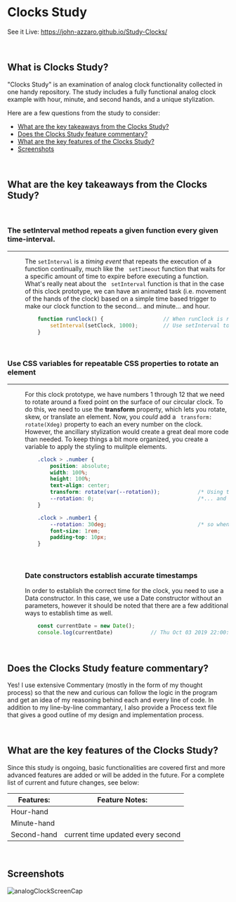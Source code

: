 # Clocks Study
See it Live: https://john-azzaro.github.io/Study-Clocks/

<br>

## What is Clocks Study?
"Clocks Study" is an examination of analog clock functionality collected in one handy repository.  The study includes a fully functional analog clock example with hour, minute, and second hands, and a unique stylization.

Here are a few questions from the study to consider:

* [What are the key takeaways from the Clocks Study?](#What-are-the-key-takeaways-from-the-Clocks-Study)
* [Does the Clocks Study feature commentary?](#Does-the-Clocks-Study-feature-commentary)
* [What are the key features of the Clocks Study?](#What-are-the-key-features-of-the-Clocks-Study)
* [Screenshots](#Screenshots)

<br>

## What are the key takeaways from the Clocks Study?
<br>
<dl>

### The setInterval method repeats a given function every given time-interval.
-----
<dd>

The ```setInterval``` is a *timing event* that repeats the execution of a function continually, much like the ``` setTimeout``` function that waits for a specific amount of time to expire before executing a function.  What's really neat about the ``` setInterval``` function is that in the case of this clock prototype, we can have an animated task (i.e. movement of the hands of the clock) based on a simple time based trigger to make our clock function to the second... and minute... and hour.  
```JavaScript
    function runClock() {                   // When runClock is run...
        setInterval(setClock, 1000);        // Use setInterval to call "setClock" every 1000 milliseconds.
    }
```
</dd>
<br>

###  Use CSS variables for repeatable CSS properties to rotate an element 
-----
<dd>

For this clock prototype, we have numbers 1 through 12 that we need to rotate around a fixed point on the surface of our circular clock.  To do this, we need to use the **transform** property, which lets you rotate, skew, or translate an element.  Now, you *could* add a ``` transform: rotate(Xdeg)``` property to each an every number on the clock.  However, the ancillary stylization would create a great deal more code than needed.  To keep things a bit more organized, you create a variable to apply the styling to mulitple elements.  
```Css
    .clock > .number {  
        position: absolute;      
        width: 100%;   
        height: 100%;  
        text-align: center;   
        transform: rotate(var(--rotation));            /* Using transform, you rotate using a --rotation variable....*/
        --rotation: 0;                                 /*... and set that variable to 0 to make sure we start at the 12 o'clock point...*/
    }

    .clock > .number1 {                        
        --rotation: 30deg;                             /* so when you select .number1, you will be able use rotation variable */
        font-size: 1rem;
        padding-top: 10px;
    }
```
</dd>

<br>
<dd>

### Date constructors establish accurate timestamps
<dd>
In order to establish the correct time for the clock, you need to use a Data constructor.  In this case, we use a Date constructor without an parameters, however it should be noted that there are a few additional ways to establish time as well. 

```JavaScript
    const currentDate = new Date();     
    console.log(currentDate)            // Thu Oct 03 2019 22:00:42 GMT-0700 (Pacific Daylight Time)
```

</dd>

</dl>

<br>

## Does the Clocks Study feature commentary?
Yes! I use extensive Commentary (mostly in the form of my thought process) so that the new and curious can follow the logic in the program and get an idea of my reasoning behind each and every line of code.  In addition to my line-by-line commantary, I also provide a Process text file that gives a good outline of my design and implementation process. 

<br>

## What are the key features of the Clocks Study?
Since this study is ongoing, basic functionalities are covered first and more advanced features are added or will be added in the future.  For a complete list of current and future changes, see below:


| **Features:**                            | **Feature Notes:**                           |
| ---------------------------------------- | ----------------------------------------------|
| Hour-hand                                |                                               |
| Minute-hand                              |                                               |
| Second-hand                              |           current time updated every second  |  


<br>

## Screenshots

![analogClockScreenCap](https://user-images.githubusercontent.com/37447586/61159731-d880d800-a4b1-11e9-98b9-b49af598df48.png)
